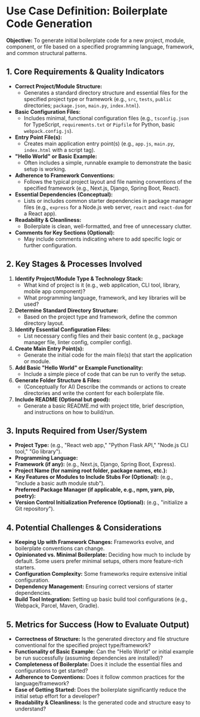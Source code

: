 # Use Case Definition: Boilerplate Code Generation

**Objective:** To generate initial boilerplate code for a new project, module, component, or file based on a specified programming language, framework, and common structural patterns.

## 1. Core Requirements & Quality Indicators

*   **Correct Project/Module Structure:**
    *   Generates a standard directory structure and essential files for the specified project type or framework (e.g., `src`, `tests`, `public` directories; `package.json`, `main.py`, `index.html`).
*   **Basic Configuration Files:**
    *   Includes minimal, functional configuration files (e.g., `tsconfig.json` for TypeScript, `requirements.txt` or `Pipfile` for Python, basic `webpack.config.js`).
*   **Entry Point File(s):**
    *   Creates main application entry point(s) (e.g., `app.js`, `main.py`, `index.html` with a script tag).
*   **"Hello World" or Basic Example:**
    *   Often includes a simple, runnable example to demonstrate the basic setup is working.
*   **Adherence to Framework Conventions:**
    *   Follows the typical project layout and file naming conventions of the specified framework (e.g., Next.js, Django, Spring Boot, React).
*   **Essential Dependencies (Conceptual):**
    *   Lists or includes common starter dependencies in package manager files (e.g., `express` for a Node.js web server, `react` and `react-dom` for a React app).
*   **Readability & Cleanliness:**
    *   Boilerplate is clean, well-formatted, and free of unnecessary clutter.
*   **Comments for Key Sections (Optional):**
    *   May include comments indicating where to add specific logic or further configuration.

## 2. Key Stages & Processes Involved

1.  **Identify Project/Module Type & Technology Stack:**
    *   What kind of project is it (e.g., web application, CLI tool, library, mobile app component)?
    *   What programming language, framework, and key libraries will be used?
2.  **Determine Standard Directory Structure:**
    *   Based on the project type and framework, define the common directory layout.
3.  **Identify Essential Configuration Files:**
    *   List necessary config files and their basic content (e.g., package manager file, linter config, compiler config).
4.  **Create Main Entry Point(s):**
    *   Generate the initial code for the main file(s) that start the application or module.
5.  **Add Basic "Hello World" or Example Functionality:**
    *   Include a simple piece of code that can be run to verify the setup.
6.  **Generate Folder Structure & Files:**
    *   (Conceptually for AI) Describe the commands or actions to create directories and write the content for each boilerplate file.
7.  **Include README (Optional but good):**
    *   Generate a basic README.md with project title, brief description, and instructions on how to build/run.

## 3. Inputs Required from User/System

*   **Project Type:** (e.g., "React web app," "Python Flask API," "Node.js CLI tool," "Go library").
*   **Programming Language:**
*   **Framework (if any):** (e.g., Next.js, Django, Spring Boot, Express).
*   **Project Name (for naming root folder, package names, etc.):**
*   **Key Features or Modules to Include Stubs For (Optional):** (e.g., "include a basic auth module stub").
*   **Preferred Package Manager (if applicable, e.g., npm, yarn, pip, poetry):**
*   **Version Control Initialization Preference (Optional):** (e.g., "initialize a Git repository").

## 4. Potential Challenges & Considerations

*   **Keeping Up with Framework Changes:** Frameworks evolve, and boilerplate conventions can change.
*   **Opinionated vs. Minimal Boilerplate:** Deciding how much to include by default. Some users prefer minimal setups, others more feature-rich starters.
*   **Configuration Complexity:** Some frameworks require extensive initial configuration.
*   **Dependency Management:** Ensuring correct versions of starter dependencies.
*   **Build Tool Integration:** Setting up basic build tool configurations (e.g., Webpack, Parcel, Maven, Gradle).

## 5. Metrics for Success (How to Evaluate Output)

*   **Correctness of Structure:** Is the generated directory and file structure conventional for the specified project type/framework?
*   **Functionality of Basic Example:** Can the "Hello World" or initial example be run successfully (assuming dependencies are installed)?
*   **Completeness of Boilerplate:** Does it include the essential files and configurations to get started?
*   **Adherence to Conventions:** Does it follow common practices for the language/framework?
*   **Ease of Getting Started:** Does the boilerplate significantly reduce the initial setup effort for a developer?
*   **Readability & Cleanliness:** Is the generated code and structure easy to understand?
